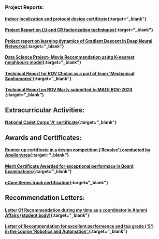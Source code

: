 ### Project Reports:
#### [Indoor localization and protocol design certificate](certificate-srikrishna.pdf){:target="_blank"}
#### [Project Report on LU and CR factorization techniques](LU-CR.pdf){:target="_blank"}
#### [Project report on learning dynamics of Gradient Descent in Deep Neural Networks](Learning_Dynamics_of_GD_in_DL.pdf){:target="_blank"}
#### [Data Science Project- Movie Recommendation using K-nearest neighbours model](ds_project.pdf){:target="_blank"}
#### [Technical Report for ROV Cholan as a part of team 'Mechanical Sophomores'](<ROV Cholan convocation documentation.pdf>){:target="_blank"}
#### [Technical Report on ROV Marty submitted to MATE ROV-2023 ](AUVSociety_TeamNira_TechnicalDocumentation_2023.pdf){:target="_blank"}


## Extracurricular Activities:
#### [National Cadet Corps 'A' certificate](ncc.pdf){:target="_blank"}


## Awards and Certificates:
#### [Runner up certificate in a design competition ('Revolve') conducted by Apollo tyres](revolve.pdf){:target="_blank"}
#### [Merit Certificate Awarded for exceptional performace in Board Examinations](merit.pdf){:target="_blank"}
#### [eCore Series track certification](certificateurrobot.pdf){:target="_blank"}


## Recommendation Letters:
#### [Letter Of Recommendation during my time as a coordinator in Alumni Affairs (student body)](lor.pdf){:target="_blank"}
#### [Letter of Recommendation for excellent performance and top grade ('S') in the course 'Robotics and Automation'.](lor_cmu.pdf){:target="_blank"}